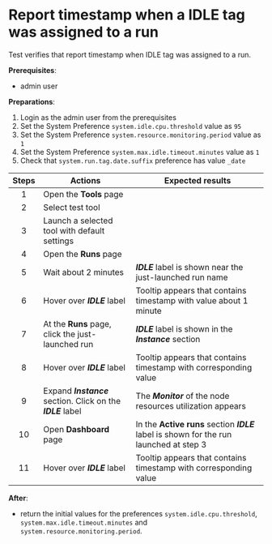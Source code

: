 # Report timestamp when a IDLE tag was assigned to a run

Test verifies that report timestamp when IDLE tag was assigned to a run. 

**Prerequisites**:
- admin user

**Preparations**:
1. Login as the admin user from the prerequisites
2. Set the System Preference `system.idle.cpu.threshold` value as `95`
3. Set the System Preference `system.resource.monitoring.period` value as `1`
4. Set the System Preference `system.max.idle.timeout.minutes` value as `1`
5. Check that `system.run.tag.date.suffix` preference has value `_date`

| Steps | Actions | Expected results |
| :---: | --- | --- |
| 1 | Open the **Tools** page | |
| 2 | Select test tool | | 
| 3 | Launch a selected tool with default settings | |
| 4 | Open the **Runs** page | |
| 5 | Wait about 2 minutes | ***IDLE*** label is shown near the just-launched run name |
| 6 | Hover over ***IDLE*** label | Tooltip appears that contains timestamp with value about 1 minute | 
| 7 | At the **Runs** page, click the just-launched run | ***IDLE*** label is shown in the **_Instance_** section |
| 8 | Hover over ***IDLE*** label | Tooltip appears that contains timestamp with corresponding value | 
| 9 | Expand **_Instance_** section. Click on the ***IDLE*** label | The **_Monitor_** of the node resources utilization appears |
| 10 | Open **Dashboard** page | In the **Active runs** section ***IDLE*** label is shown for the run launched at step 3 | 
| 11 | Hover over ***IDLE*** label | Tooltip appears that contains timestamp with corresponding value |

**After**:

- return the initial values for the preferences `system.idle.cpu.threshold`, `system.max.idle.timeout.minutes` and `system.resource.monitoring.period`.